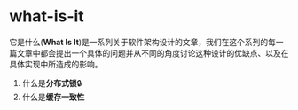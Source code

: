 # what-is-it

它是什么(**What Is It**)是一系列关于软件架构设计的文章，我们在这个系列的每一篇文章中都会提出一个具体的问题并从不同的角度讨论这种设计的优缺点、以及在具体实现中所造成的影响。

001. 什么是**分布式锁**🔒
002. 什么是**缓存一致性**